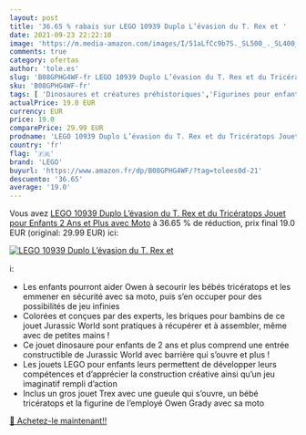 ```yaml
---
layout: post
title: '36.65 % rabais sur LEGO 10939 Duplo L’évasion du T. Rex et '
date: 2021-09-23 22:22:10
image: 'https://m.media-amazon.com/images/I/51aLfCc9b7S._SL500_._SL400_.jpg'
comments: true
category: ofertas
author: 'tole.es'
slug: 'B08GPHG4WF-fr LEGO 10939 Duplo L’évasion du T. Rex et du Tricératops...'
sku: 'B08GPHG4WF-fr'
tags: [ 'Dinosaures et créatures préhistoriques','Figurines pour enfants','Jeux et Jouets','Jeux et jouets','lego', ]
actualPrice: 19.0 EUR
currency: EUR
price: 19.0
comparePrice: 29.99 EUR
prodname: 'LEGO 10939 Duplo L’évasion du T. Rex et du Tricératops Jouet pour Enfants 2 Ans et Plus  avec Moto'
country: 'fr'
flag: '🇫🇷'
brand: 'LEGO'
buyurl: 'https://www.amazon.fr/dp/B08GPHG4WF/?tag=tolees0d-21'
descuento: '36.65'
average: '19.0'
---
```


Vous avez [LEGO 10939 Duplo L’évasion du T. Rex et du Tricératops Jouet pour Enfants 2 Ans et Plus  avec Moto](https://www.amazon.fr/dp/B08GPHG4WF/?tag=tolees0d-21)  à  36.65 % de réduction, prix final  19.0 EUR (original: 29.99 EUR) ici:

[![LEGO 10939 Duplo L’évasion du T. Rex et ](https://m.media-amazon.com/images/I/51aLfCc9b7S._SL500_._SL400_.jpg)](https://www.amazon.fr/dp/B08GPHG4WF/?tag=tolees0d-21)

ℹ️:

- Les enfants pourront aider Owen à secourir les bébés tricératops et les emmener en sécurité avec sa moto, puis s’en occuper pour des possibilités de jeu infinies
- Colorées et conçues par des experts, les briques pour bambins de ce jouet Jurassic World sont pratiques à récupérer et à assembler, même avec de petites mains !
- Ce jouet dinosaure pour enfants de 2 ans et plus comprend une entrée constructible de Jurassic World avec barrière qui s’ouvre et plus !
- Les jouets LEGO pour enfants leurs permettent de développer leurs compétences et d’apprécier la construction créative ainsi qu’un jeu imaginatif rempli d’action
- Inclus un gros jouet Trex avec une gueule qui s’ouvre, un bébé tricératops et la figurine de l’employé Owen Grady avec sa moto

[🛒 Achetez-le maintenant!!](https://www.amazon.fr/dp/B08GPHG4WF/?tag=tolees0d-21)
